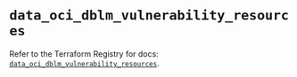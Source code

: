 # `data_oci_dblm_vulnerability_resources`

Refer to the Terraform Registry for docs: [`data_oci_dblm_vulnerability_resources`](https://registry.terraform.io/providers/hashicorp/oci/7.19.0/docs/data-sources/dblm_vulnerability_resources).
